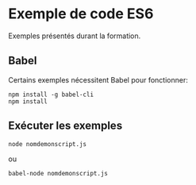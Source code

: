 # Exemple de code ES6

Exemples présentés durant la formation.

## Babel

Certains exemples nécessitent Babel pour fonctionner:

```
npm install -g babel-cli
npm install
```

## Exécuter les exemples
 
```
node nomdemonscript.js
```

ou
 
```
babel-node nomdemonscript.js
```
